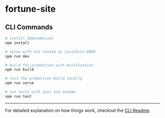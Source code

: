 # fortune-site

## CLI Commands

``` bash
# install dependencies
npm install

# serve with hot reload at localhost:8080
npm run dev

# build for production with minification
npm run build

# test the production build locally
npm run serve

# run tests with jest and enzyme
npm run test
```
---
For detailed explanation on how things work, checkout the [CLI Readme](https://github.com/developit/preact-cli/blob/master/README.md).
